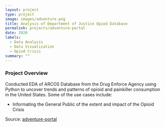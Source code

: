 ```yaml
---
layout: project
type: project
image: images/adventure.png
title: Analysis of Department of Justice Opiod Database
permalink: projects/adventure-portal
date: 2020
labels:
  - Data Analysis
  - Data Visualization
  - Opiod Crisis
summary: ""
---
```


### Project Overview
Conducted EDA of ARCOS Database from the Drug Enforce Agency using Python to uncover trends and patterns of opioid and painkiller consumption in the United States.
Some of the use cases include:
<ul>
<li>Informating the General Public of the extent and impact of the Opioid Crisis</li>
</ul>

Source: <a href="https://github.com/adventure-portal/adventure-portal"><i class="large github icon"></i>adventure-portal </a>

